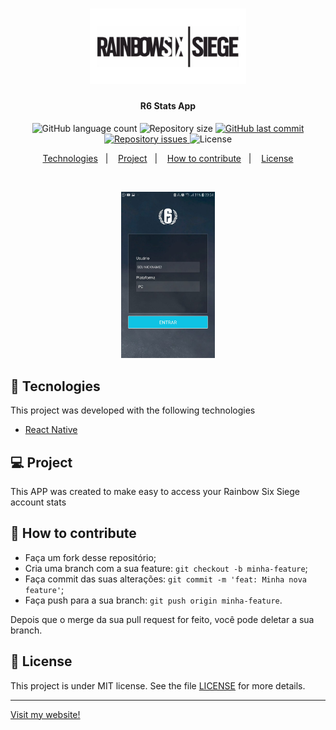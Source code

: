 <h1 align="center">
    <img alt="Devradar" title="#R6" src=".github/project-logo.png" width="250px" />
</h1>

<h4 align="center">
  R6 Stats App
</h4>
<p align="center">
  <img alt="GitHub language count" src="https://img.shields.io/github/languages/count/gagigante/R6-ELITE-GUIDE-STATS-APP">

  <img alt="Repository size" src="https://img.shields.io/github/repo-size/gagigante/R6-ELITE-GUIDE-STATS-APP">
  
  <a href="https://github.com/gagigante/Omnistack10-Devradar/commits/master">
    <img alt="GitHub last commit" src="https://img.shields.io/github/last-commit/gagigante/R6-ELITE-GUIDE-STATS-APP">
  </a>

  <a href="https://github.com/gagigante/Omnistack10-Devradar/issues">
    <img alt="Repository issues" src="https://img.shields.io/github/issues/gagigante/Omnistack10-Devradar">
  </a>

  <img alt="License" src="https://img.shields.io/badge/license-MIT-brightgreen">

<p align="center">
  <a href="#rocket-tecnologias">Technologies</a>&nbsp;&nbsp;&nbsp;|&nbsp;&nbsp;&nbsp;
  <a href="#-projeto">Project</a>&nbsp;&nbsp;&nbsp;|&nbsp;&nbsp;&nbsp;
  <a href="#-como-contribuir">How to contribute</a>&nbsp;&nbsp;&nbsp;|&nbsp;&nbsp;&nbsp;
  <a href="#memo-licença">License</a>
</p>

<br>

<p align="center">
  <img alt="Frontend" src=".github/print1.jpeg" width="150px">
</p>

## :rocket: Tecnologies

This project was developed with the following technologies

- [React Native](https://facebook.github.io/react-native/)

## 💻 Project

This APP was created to make easy to access your Rainbow Six Siege account stats

## 🤔 How to contribute

- Faça um fork desse repositório;
- Cria uma branch com a sua feature: `git checkout -b minha-feature`;
- Faça commit das suas alterações: `git commit -m 'feat: Minha nova feature'`;
- Faça push para a sua branch: `git push origin minha-feature`.

Depois que o merge da sua pull request for feito, você pode deletar a sua branch.

## :memo: License

This project is under MIT license. See the file [LICENSE](LICENSE) for more details.

---

[Visit my website!](https://www.ggportfolio.com.br)
